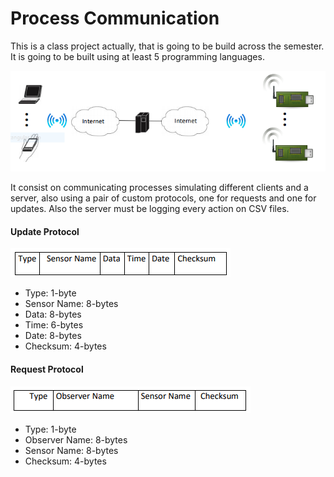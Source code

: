 # Process Communication

This is a class project actually, that is going to be build across the semester. It is going to be built using at least 5 programming languages.

![Architecture](images/001.png)

It consist on communicating processes simulating different clients and a server, also using a pair of custom protocols, one for requests and one for updates. Also the server must be logging every action on CSV files.

#### Update Protocol
![Update Protocol](images/002.png)
* Type: 1-byte
* Sensor Name: 8-bytes
* Data: 8-bytes
* Time: 6-bytes
* Date: 8-bytes
* Checksum: 4-bytes

#### Request Protocol
![Request Protocol](images/003.png)
* Type: 1-byte
* Observer Name: 8-bytes
* Sensor Name: 8-bytes
* Checksum: 4-bytes
